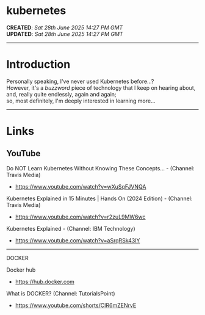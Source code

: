 # kubernetes  

**CREATED**: *Sat 28th June 2025 14:27 PM GMT*  
**UPDATED**: *Sat 28th June 2025 14:27 PM GMT*   

-----

# Introduction  

Personally speaking, I've never used Kubernetes before...?    
However, it's a *buzzword* piece of technology that I keep on hearing about,    
and, really quite endlessly, again and again;    
so, most definitely, I'm deeply interested in learning more...  

-----

# Links  

## YouTube  

Do NOT Learn Kubernetes Without Knowing These Concepts... - (Channel: Travis Media)    
- https://www.youtube.com/watch?v=wXuSqFJVNQA

Kubernetes Explained in 15 Minutes | Hands On (2024 Edition) - (Channel: Travis Media)  
- https://www.youtube.com/watch?v=r2zuL9MW6wc  

Kubernetes Explained - (Channel: IBM Technology)  
- https://www.youtube.com/watch?v=aSrqRSk43lY

------ 

DOCKER

Docker hub    
- https://hub.docker.com  

What is DOCKER? (Channel: TutorialsPoint)    
- https://www.youtube.com/shorts/CIR6mZENrvE  
 
